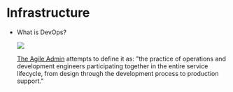 # Infrastructure

- What is DevOps?
 
    ![](../img/finalpres/wallofconfusion.png)

    [The Agile Admin](http://theagileadmin.com/what-is-devops/) attempts to define it as:  "the practice of operations and development engineers participating together in the entire service lifecycle, from design through the development process to production support."

